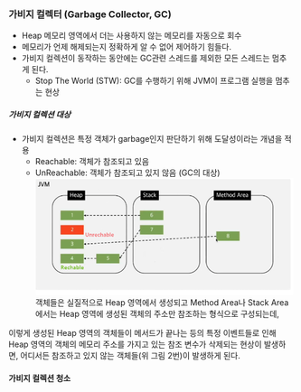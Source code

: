 ### 가비지 컬렉터 (Garbage Collector, GC)
* Heap 메모리 영역에서 더는 사용하지 않는 메모리를 자동으로 회수
* 메모리가 언제 해제되는지 정확하게 알 수 없어 제어하기 힘들다.
* 가비지 컬렉션이 동작하는 동안에는 GC관련 스레드를 제외한 모든 스레드는 멈추게 된다.
	* Stop The World (STW): GC를 수행하기 위해 JVM이 프로그램 실행을 멈추는 현상
##### 가비지 컬렉션 대상
* 가비지 컬렉션은 특정 객체가 garbage인지 판단하기 위해 도달성이라는 개념을 적용
	* Reachable: 객체가 참조되고 있음
	* UnReachable: 객체가 참조되고 있지 않음 (GC의 대상)
![이미지](/이미지/Pasted%20image%2020241021113640.png)
객체들은 실질적으로 Heap 영역에서 생성되고 Method Area나 Stack Area에서는 Heap 영역에 생성된 객체의 주소만 참조하는 형식으로 구성되는데,

이렇게 생성된 Heap 영역의 객체들이 메서드가 끝나는 등의 특정 이벤트들로 인해 Heap 영역의 객체의 메모리 주소를 가지고 있는 참조 변수가 삭제되는 현상이 발생하면, 어디서든 참조하고 있지 않는 객체들(위 그림 2번)이 발생하게 된다.

#### 가비지 컬렉션 청소
